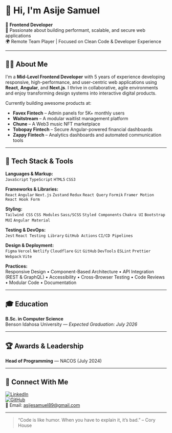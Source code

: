 # 👋 Hi, I'm Asije Samuel

🎯 **Frontend Developer**  
📍 Passionate about building performant, scalable, and secure web applications  
🌍 Remote Team Player | Focused on Clean Code & Developer Experience

---

## 🧑‍💻 About Me

I'm a **Mid-Level Frontend Developer** with 5 years of experience developing responsive, high-performance, and user-centric web applications using **React**, **Angular**, and **Next.js**. I thrive in collaborative, agile environments and enjoy transforming design systems into interactive digital products.

Currently building awesome products at:
- **Favex Fintech** – Admin panels for 5K+ monthly users
- **Waitstream** – A modular waitlist management platform
- **Chune** – A Web3 music NFT marketplace
- **Tobopay Fintech** – Secure Angular-powered financial dashboards
- **Zappy Fintech** – Analytics dashboards and automated communication tools

---

## 🚀 Tech Stack & Tools

**Languages & Markup:**  
`JavaScript` `TypeScript` `HTML5` `CSS3`

**Frameworks & Libraries:**  
`React` `Angular` `Next.js` `Zustand` `Redux` `React Query` `Formik` `Framer Motion` `React Hook Form`

**Styling:**  
`Tailwind CSS` `CSS Modules` `Sass/SCSS` `Styled Components` `Chakra UI` `Bootstrap` `MUI` `Angular Material`

**Testing & DevOps:**  
`Jest` `React Testing Library` `GitHub Actions` `CI/CD Pipelines`

**Design & Deployment:**  
`Figma` `Vercel` `Netlify` `Cloudflare` `Git` `GitHub` `DevTools` `ESLint` `Prettier` `Webpack` `Vite`

**Practices:**  
Responsive Design • Component-Based Architecture • API Integration (REST & GraphQL) • Accessibility • Cross-Browser Testing • Code Reviews • Modular Code • Documentation

---

## 🎓 Education

**B.Sc. in Computer Science**  
Benson Idahosa University — *Expected Graduation: July 2026*

---

## 🏆 Awards & Leadership

**Head of Programming** — NACOS (July 2024)

---

## 🔗 Connect With Me

[![LinkedIn](https://img.shields.io/badge/LinkedIn-blue?logo=linkedin&logoColor=white)](https://linkedin.com/in/asijesamuel)  
[![GitHub](https://img.shields.io/badge/GitHub-black?logo=github&logoColor=white)](https://github.com/Aseejay)  
📧 Email: [asijesamuel89@gmail.com](mailto:asijesamuel89@gmail.com)

---

> “Code is like humor. When you have to explain it, it’s bad.” – Cory House

